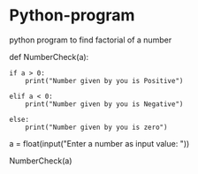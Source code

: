 # Python-program
python program to find factorial of a number


def NumberCheck(a):   
      
    if a > 0:   
        print("Number given by you is Positive")   
       
    elif a < 0:   
        print("Number given by you is Negative")   
   
    else:   
        print("Number given by you is zero")  
  
a = float(input("Enter a number as input value: "))  

NumberCheck(a) 
